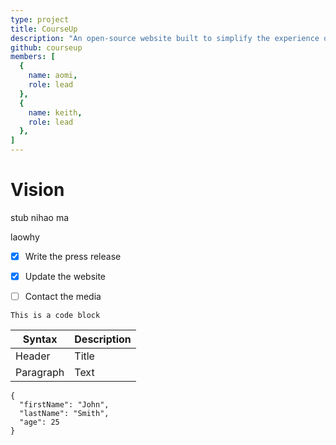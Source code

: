 ```yaml
---
type: project
title: CourseUp
description: "An open-source website built to simplify the experience of searching courses and building timetables for the University of Victoria."
github: courseup
members: [
  {
    name: aomi,
    role: lead
  },
  {
    name: keith,
    role: lead
  },
]
---
```


# Vision

stub nihao ma

laowhy


- [x] Write the press release
- [x] Update the website
- [ ] Contact the media


`
This is a code block
`


| Syntax | Description |
| ----------- | ----------- |
| Header | Title |
| Paragraph | Text |


```
{
  "firstName": "John",
  "lastName": "Smith",
  "age": 25
}
```


<!-- ![sample](chonk.png) -->